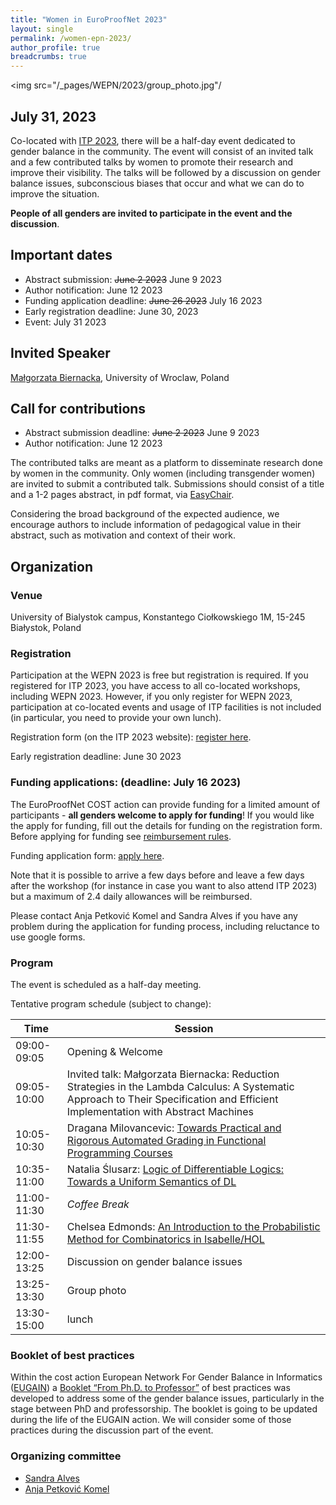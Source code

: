 ```yaml
---
title: "Women in EuroProofNet 2023"
layout: single
permalink: /women-epn-2023/
author_profile: true
breadcrumbs: true
---
```


<img src="/_pages/WEPN/2023/group_photo.jpg"/

## July 31, 2023

Co-located with [ITP 2023](https://mizar.uwb.edu.pl/ITP2023/), there will be a half-day event dedicated to gender balance in the community.
The event will consist of an invited talk and a few contributed talks by women to promote their research and improve their visibility. The talks will be followed by a discussion on gender balance issues, subconscious biases that occur and what we can do to improve the situation.

**People of all genders are invited to participate in the event and the discussion**.

## Important dates

* Abstract submission: ~~June 2 2023~~ June 9 2023
* Author notification: June 12 2023
* Funding application deadline: ~~June 26 2023~~ July 16 2023
* Early registration deadline: June 30, 2023
* Event: July 31 2023

## Invited Speaker

[Małgorzata Biernacka](https://ii.uni.wroc.pl/~mabi/), University of Wroclaw, Poland

## Call for contributions

* Abstract submission deadline: ~~June 2 2023~~ June 9 2023
* Author notification: June 12 2023

The contributed talks are meant as a platform to disseminate research done by women in the community. Only women (including transgender women) are invited to submit a contributed talk.
Submissions should consist of a title and a 1-2 pages abstract, in pdf format, via [EasyChair](https://easychair.org/conferences/?conf=wepn2023).

Considering the broad background of the expected audience, we encourage authors to include information of pedagogical value in their abstract, such as motivation and context of their work.

## Organization

### Venue

University of Bialystok campus, Konstantego Ciołkowskiego 1M, 15-245 Białystok, Poland

### Registration

Participation at the WEPN 2023 is free but registration is required.
If you registered for ITP 2023, you have access to all co-located workshops, including WEPN 2023. However, if you only register for WEPN 2023, participation at co-located events and usage of ITP facilities is not included (in particular, you need to provide your own lunch).

Registration form (on the ITP 2023 website): [register here](https://mizar.uwb.edu.pl/ITP2023/registration.html).

Early registration deadline: June 30 2023


### Funding applications: (deadline: July 16 2023)

The EuroProofNet COST action can provide funding for a limited amount of participants - **all genders welcome to apply for funding**! If you would like the apply for funding, fill out the details for funding on the registration form. Before applying for funding see [reimbursement rules](../reimbursement-rules). <!--The daily allowance was set to 80€.-->

Funding application form: [apply here](https://forms.gle/PqpdGkjyWsCkfAV18).

Note that it is possible to arrive a few days before and leave a few days after the workshop (for instance in case you want to also attend ITP 2023) but a maximum of 2.4 daily allowances will be reimbursed.

Please contact Anja Petković Komel and Sandra Alves if you have any problem during the application for funding process, including reluctance to use google forms.

### Program

The event is scheduled as a half-day meeting.

Tentative program schedule (subject to change):


| Time        | Session |
| ----------- | ----------- |
| 09:00-09:05 | Opening & Welcome |
| 09:05-10:00 | Invited talk: Małgorzata Biernacka: Reduction Strategies in the Lambda Calculus: A Systematic Approach to Their Specification and Efficient Implementation with Abstract Machines |
| 10:05-10:30 | Dragana Milovancevic: [Towards Practical and Rigorous Automated Grading in Functional Programming Courses](abstracts/WEPN_2023_paper_Milovancevic.pdf)|
| 10:35-11:00 | Natalia Ślusarz: [Logic of Differentiable Logics: Towards a Uniform Semantics of DL](abstracts/WEPN_2023_paper_Slusarz.pdf)|
| 11:00-11:30 | _Coffee Break_ |
| 11:30-11:55 | Chelsea Edmonds: [An Introduction to the Probabilistic Method for Combinatorics in Isabelle/HOL](abstracts/WEPN_2023_paper_Edmonds.pdf) |
| 12:00-13:25 | Discussion on gender balance issues |
| 13:25-13:30 | Group photo |
| 13:30-15:00 | lunch |


### Booklet of best practices

Within the cost action European Network For Gender Balance in Informatics ([EUGAIN](https://eugain.eu/)) a [Booklet “From Ph.D. to Professor”](https://eugain.eu/results/deliverables/) of best practices was developed to address some of the gender balance issues, particularly in the stage between PhD and professorship. The booklet is going to be updated during the life of the EUGAIN action.
We will consider some of those practices during the discussion part of the event.

### Organizing committee

* [Sandra Alves](https://www.dcc.fc.up.pt/~sandra/Home/Home.html)
* [Anja Petković Komel](https://anjapetkovic.com/)
